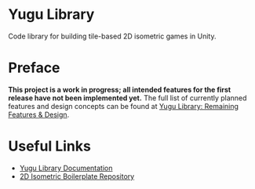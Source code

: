 # **Yugu Library**
Code library for building tile-based 2D isometric games in Unity.

# **Preface**
**This project is a work in progress; all intended features for the first release have not been implemented yet.** The full list of currently planned features and design concepts can be found at [Yugu Library: Remaining Features & Design](https://github.com/citrusunshiu/2d-isometric-boilerplate/wiki/Yugu-Library:-Remaining-Features-&-Design).

# **Useful Links**
* [Yugu Library Documentation](https://citrusunshiu.github.io/2d-isometric-boilerplate/api/YuguLibrary.html)
* [2D Isometric Boilerplate Repository](https://github.com/citrusunshiu/2d-isometric-boilerplate)